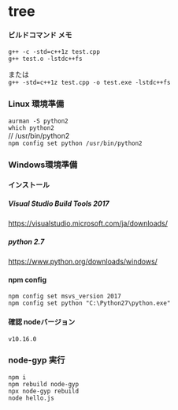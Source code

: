 # tree 

#### ビルドコマンド メモ 
`g++ -c -std=c++1z test.cpp`  
`g++ test.o -lstdc++fs` 

または  
`g++ -std=c++1z test.cpp -o test.exe -lstdc++fs` 

### Linux 環境準備 
`aurman -S python2`  
`which python2`  
// /usr/bin/python2  
`npm config set python /usr/bin/python2`  
### Windows環境準備 
#### インストール 
##### Visual Studio Build Tools 2017  
https://visualstudio.microsoft.com/ja/downloads/  
##### python 2.7  
https://www.python.org/downloads/windows/  
#### npm config 
`npm config set msvs_version 2017`  
`npm config set python "C:\Python27\python.exe"`  
#### 確認 nodeバージョン 
`v10.16.0`  

### node-gyp 実行
`npm i`  
`npm rebuild node-gyp`  
`npx node-gyp rebuild`  
`node hello.js`  
